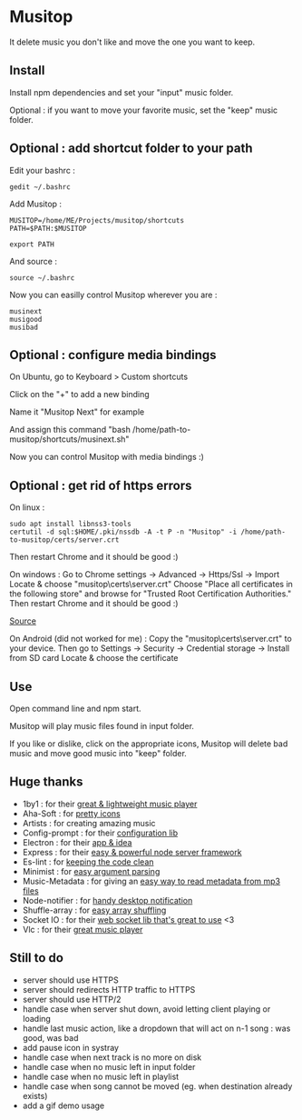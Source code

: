 # Musitop

It delete music you don't like and move the one you want to keep.


## Install

Install npm dependencies and set your "input" music folder.

Optional : if you want to move your favorite music, set the "keep" music folder.


## Optional : add shortcut folder to your path

Edit your bashrc :
```
gedit ~/.bashrc
```
Add Musitop :
```
MUSITOP=/home/ME/Projects/musitop/shortcuts
PATH=$PATH:$MUSITOP

export PATH
```
And source :
```
source ~/.bashrc
```
Now you can easilly control Musitop wherever you are :
```
musinext
musigood
musibad
```

## Optional : configure media bindings

On Ubuntu, go to Keyboard > Custom shortcuts

Click on the "+" to add a new binding

Name it "Musitop Next" for example

And assign this command "bash /home/path-to-musitop/shortcuts/musinext.sh"

Now you can control Musitop with media bindings :)

## Optional : get rid of https errors
On linux :
```
sudo apt install libnss3-tools
certutil -d sql:$HOME/.pki/nssdb -A -t P -n "Musitop" -i /home/path-to-musitop/certs/server.crt
```
Then restart Chrome and it should be good :)

On windows :
Go to Chrome settings -> Advanced -> Https/Ssl -> Import
Locate & choose "musitop\certs\server.crt"
Choose "Place all certificates in the following store" and browse for "Trusted Root Certification Authorities." 
Then restart Chrome and it should be good :)

[Source](http://superuser.com/questions/104146/add-permanent-ssl-certificate-exception-in-chrome-linux/)

On Android (did not worked for me) :
Copy the "musitop\certs\server.crt" to your device.
Then go to Settings -> Security -> Credential storage -> Install from SD card 
Locate & choose the certificate

## Use

Open command line and npm start.

Musitop will play music files found in input folder.

If you like or dislike, click on the appropriate icons, Musitop will delete bad music and move good music into "keep" folder.


## Huge thanks

* 1by1 : for their [great & lightweight music player](http://mpesch3.de1.cc/1by1.html)
* Aha-Soft : for [pretty icons](https://www.iconfinder.com/aha-soft)
* Artists : for creating amazing music
* Config-prompt : for their [configuration lib](https://github.com/ironSource/node-config-prompt)
* Electron : for their [app & idea](http://electron.atom.io/)
* Express : for their [easy & powerful node server framework](http://expressjs.com/)
* Es-lint : for [keeping the code clean](http://eslint.org/)
* Minimist : for [easy argument parsing](https://github.com/substack/minimist)
* Music-Metadata : for giving an [easy way to read metadata from mp3 files](https://github.com/leetreveil/musicmetadata)
* Node-notifier : for [handy desktop notification](https://github.com/mikaelbr/node-notifier)
* Shuffle-array : for [easy array shuffling](https://github.com/pazguille/shuffle-array)
* Socket IO : for their [web socket lib that's great to use](http://socket.io/) <3
* Vlc : for their [great music player](http://www.videolan.org/vlc/)


## Still to do

* server should use HTTPS
* server should redirects HTTP traffic to HTTPS
* server should use HTTP/2
* handle case when server shut down, avoid letting client playing or loading
* handle last music action, like a dropdown that will act on n-1 song : was good, was bad
* add pause icon in systray
* handle case when next track is no more on disk
* handle case when no music left in input folder
* handle case when no music left in playlist
* handle case when song cannot be moved (eg. when destination already exists)
* add a gif demo usage
